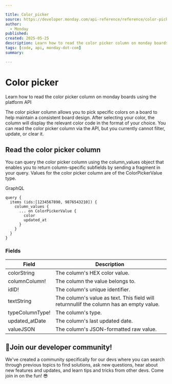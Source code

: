 ```yaml
---

title: Color_picker
source: https://developer.monday.com/api-reference/reference/color-picker
author:
  - Monday
published:
created: 2025-05-25
description: Learn how to read the color picker column on monday boards using the platform API
tags: [code, api, monday-dot-com]
summary:

---
```


# Color picker

Learn how to read the color picker column on monday boards using the platform API

The color picker column allows you to pick specific colors on a board to help maintain a consistent board design. After selecting your color, the column will display the relevant color code in the format of your choice. You can read the color picker column via the API, but you currently cannot filter, update, or clear it.

## Read the color picker column

You can query the color picker column using the column_values object that enables you to return column-specific subfields by sending a fragment in your query.  Values for the color picker column are of the ColorPickerValue type.

GraphQL
```
query {
  items (ids:[1234567890, 9876543210]) {
    column_values {
      ... on ColorPickerValue {
        color
        updated_at
      }
    }
  }
}
```

### Fields

Field | Description
--- | ---
colorString | The column's HEX color value.
columnColumn! | The column the value belongs to.
idID! | The column's unique identifier.
textString | The column's value as text. This field will returnnullif the column has an empty value.
typeColumnType! | The column's type.
updated_atDate | The column's last updated date.
valueJSON | The column's JSON-formatted raw value.

## 📘Join our developer community!

We've created a community specifically for our devs where you can search through previous topics to find solutions, ask new questions, hear about new features and updates, and learn tips and tricks from other devs. Come join in on the fun! 😎
